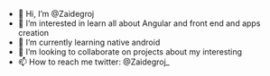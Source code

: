 - 👋 Hi, I’m @Zaidegroj
- 👀 I’m interested in learn all about Angular and front end and apps creation
- 🌱 I’m currently learning native android
- 💞️ I’m looking to collaborate on projects about my interesting
- 📫 How to reach me twitter: @Zaidegroj_

<!---
Zaidegroj/Zaidegroj is a ✨ special ✨ repository because its `README.md` (this file) appears on your GitHub profile.
You can click the Preview link to take a look at your changes.
--->
